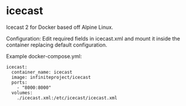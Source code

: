 # icecast
Icecast 2 for Docker based off Alpine Linux.

Configuration:
Edit required fields in icecast.xml and mount it inside the container replacing default configuration.

Example docker-compose.yml:
```
icecast:
  container_name: icecast
  image: infiniteproject/icecast
  ports:
    - "8000:8000"
  volumes:
    ./icecast.xml:/etc/icecast/icecast.xml
```

